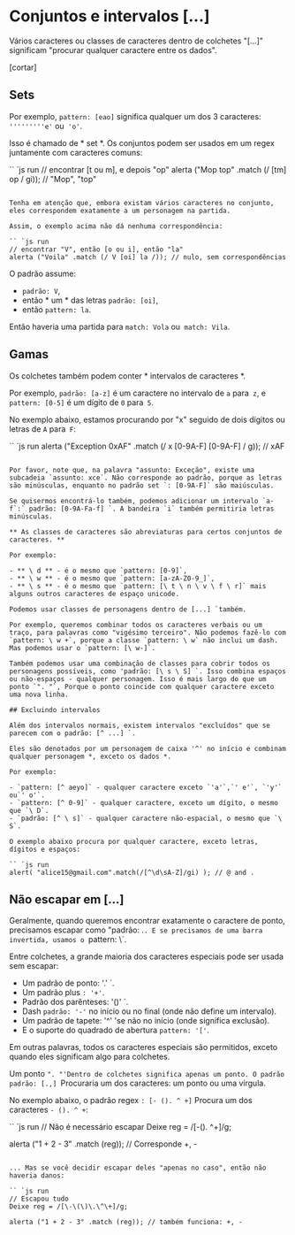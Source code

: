 # Conjuntos e intervalos [...]

Vários caracteres ou classes de caracteres dentro de colchetes "[...]" significam "procurar qualquer caractere entre os dados".

[cortar]

## Sets

Por exemplo, `pattern: [eao]` significa qualquer um dos 3 caracteres: `'''''''''e'` ou` 'o'`.

Isso é chamado de * set *. Os conjuntos podem ser usados ​​em um regex juntamente com caracteres comuns:

`` `js run
// encontrar [t ou m], e depois "op"
alerta ("Mop top" .match (/ [tm] op / gi)); // "Mop", "top"
```

Tenha em atenção que, embora existam vários caracteres no conjunto, eles correspondem exatamente a um personagem na partida.

Assim, o exemplo acima não dá nenhuma correspondência:

`` `js run
// encontrar "V", então [o ou i], então "la"
alerta ("Voila" .match (/ V [oi] la /)); // nulo, sem correspondências
```

O padrão assume:

- `padrão: V`,
- então * um * das letras `padrão: [oi]`,
- então `pattern: la`.

Então haveria uma partida para `match: Vola` ou` match: Vila`.

## Gamas

Os colchetes também podem conter * intervalos de caracteres *.

Por exemplo, `padrão: [a-z]` é um caractere no intervalo de `a` para` z`, e `pattern: [0-5]` é um dígito de `0` para` 5`.

No exemplo abaixo, estamos procurando por "x" seguido de dois dígitos ou letras de `A` para` F`:

`` `js run
alerta ("Exception 0xAF" .match (/ x [0-9A-F] [0-9A-F] / g)); // xAF
```

Por favor, note que, na palavra "assunto: Exceção", existe uma subcadeia `assunto: xce`. Não corresponde ao padrão, porque as letras são minúsculas, enquanto no padrão set `: [0-9A-F]` são maiúsculas.

Se quisermos encontrá-lo também, podemos adicionar um intervalo `a-f`:` padrão: [0-9A-Fa-f] `. A bandeira `i` também permitiria letras minúsculas.

** As classes de caracteres são abreviaturas para certos conjuntos de caracteres. **

Por exemplo:

- ** \ d ** - é o mesmo que `pattern: [0-9]`,
- ** \ w ** - é o mesmo que `pattern: [a-zA-Z0-9_]`,
- ** \ s ** - é o mesmo que `pattern: [\ t \ n \ v \ f \ r]` mais alguns outros caracteres de espaço unicode.

Podemos usar classes de personagens dentro de [...] `também.

Por exemplo, queremos combinar todos os caracteres verbais ou um traço, para palavras como "vigésimo terceiro". Não podemos fazê-lo com `pattern: \ w +`, porque a classe `pattern: \ w` não inclui um dash. Mas podemos usar o `pattern: [\ w-]`.

Também podemos usar uma combinação de classes para cobrir todos os personagens possíveis, como 'padrão: [\ s \ S] `. Isso combina espaços ou não-espaços - qualquer personagem. Isso é mais largo do que um ponto `". "`, Porque o ponto coincide com qualquer caractere exceto uma nova linha.

## Excluindo intervalos

Além dos intervalos normais, existem intervalos "excluídos" que se parecem com o padrão: [^ ...] `.

Eles são denotados por um personagem de caixa '^' no início e combinam qualquer personagem *, exceto os dados *.

Por exemplo:

- `pattern: [^ aeyo]` - qualquer caractere exceto `'a'`,`' e'`, `'y'` ou`' o'`.
- `pattern: [^ 0-9]` - qualquer caractere, exceto um dígito, o mesmo que `\ D`.
- `padrão: [^ \ s]` - qualquer caractere não-espacial, o mesmo que `\ S`.

O exemplo abaixo procura por qualquer caractere, exceto letras, dígitos e espaços:

`` `js run
alert( "alice15@gmail.com".match(/[^\d\sA-Z]/gi) ); // @ and .
```

## Não escapar em [...]

Geralmente, quando queremos encontrar exatamente o caractere de ponto, precisamos escapar como "padrão: \.`. E se precisamos de uma barra invertida, usamos o `pattern: \\`.

Entre colchetes, a grande maioria dos caracteres especiais pode ser usada sem escapar:

- Um padrão de ponto: '.' `.
- Um padrão plus `: '+'`.
- Padrão dos parênteses: '()' `.
- Dash `padrão: '-'` no início ou no final (onde não define um intervalo).
- Um padrão de tapete: '^' 'se não no início (onde significa exclusão).
- E o suporte do quadrado de abertura `pattern: '['`.

Em outras palavras, todos os caracteres especiais são permitidos, exceto quando eles significam algo para colchetes.

Um ponto `". "'Dentro de colchetes significa apenas um ponto. O padrão padrão: [.,] `Procuraria um dos caracteres: um ponto ou uma vírgula.

No exemplo abaixo, o padrão regex `: [- (). ^ +]` Procura um dos caracteres `- (). ^ +`:

`` `js run
// Não é necessário escapar
Deixe reg = /[-(). ^+]/g;

alerta ("1 + 2 - 3" .match (reg)); // Corresponde +, -
```

... Mas se você decidir escapar deles "apenas no caso", então não haveria danos:

`` `js run
// Escapou tudo
Deixe reg = /[\-\(\)\.\^\+]/g;

alerta ("1 + 2 - 3" .match (reg)); // também funciona: +, -
```
